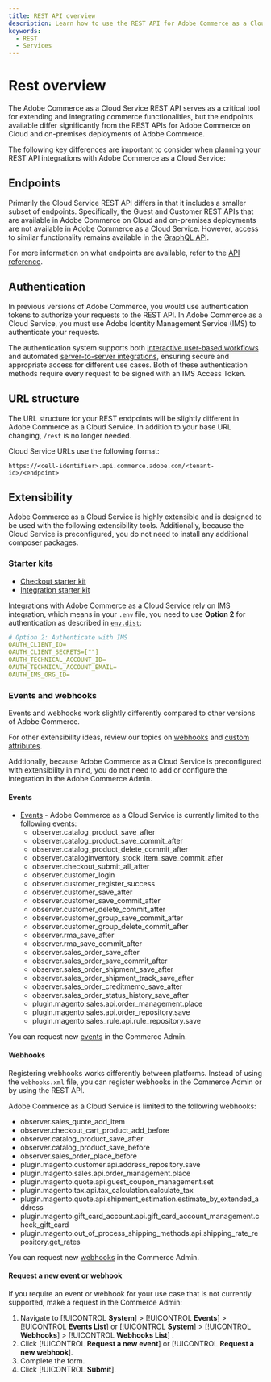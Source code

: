 ```yaml
---
title: REST API overview
description: Learn how to use the REST API for Adobe Commerce as a Cloud Service.
keywords:
  - REST
  - Services
---
```


# Rest overview

The Adobe Commerce as a Cloud Service REST API serves as a critical tool for extending and integrating commerce functionalities, but the endpoints available differ significantly from the REST APIs for Adobe Commerce on Cloud and on-premises deployments of Adobe Commerce.

The following key differences are important to consider when planning your REST API integrations with Adobe Commerce as a Cloud Service:

## Endpoints

Primarily the Cloud Service REST API differs in that it includes a smaller subset of endpoints. Specifically, the Guest and Customer REST APIs that are available in Adobe Commerce on Cloud and on-premises deployments are not available in Adobe Commerce as a Cloud Service. However, access to similar functionality remains available in the [GraphQL API](../../reference/core-graphql.md).

For more information on what endpoints are available, refer to the [API reference](./reference.md).

## Authentication

In previous versions of Adobe Commerce, you would use authentication tokens to authorize your requests to the REST API. In Adobe Commerce as a Cloud Service, you must use Adobe Identity Management Service (IMS) to authenticate your requests.

The authentication system supports both [interactive user-based workflows](./user-auth.md) and automated [server-to-server integrations](./server-auth.md), ensuring secure and appropriate access for different use cases. Both of these authentication methods require every request to be signed with an IMS Access Token.

## URL structure

The URL structure for your REST endpoints will be slightly different in Adobe Commerce as a Cloud Service. In addition to your base URL changing, `/rest` is no longer needed.

Cloud Service URLs use the following format:

`https://<cell-identifier>.api.commerce.adobe.com/<tenant-id>/<endpoint>`

## Extensibility

Adobe Commerce as a Cloud Service is highly extensible and is designed to be used with the following extensibility tools. Additionally, because the Cloud Service is preconfigured, you do not need to install any additional composer packages.

### Starter kits

* [Checkout starter kit](https://developer.adobe.com/commerce/extensibility/starter-kit/checkout/)
* [Integration starter kit](https://developer.adobe.com/commerce/extensibility/starter-kit/integration/)

Integrations with Adobe Commerce as a Cloud Service rely on IMS integration, which means in your `.env` file, you need to use **Option 2** for authentication as described in [`env.dist`](https://github.com/adobe/commerce-checkout-starter-kit/blob/main/env.dist):

```yaml
# Option 2: Authenticate with IMS
OAUTH_CLIENT_ID=
OAUTH_CLIENT_SECRETS=[""]
OAUTH_TECHNICAL_ACCOUNT_ID=
OAUTH_TECHNICAL_ACCOUNT_EMAIL=
OAUTH_IMS_ORG_ID=
```

### Events and webhooks

Events and webhooks work slightly differently compared to other versions of Adobe Commerce.

<InlineAlert variant="info" slots="text"/>

For other extensibility ideas, review our topics on [webhooks](../webhooks.md) and [custom attributes](../custom-attributes.md).

Addtionally, because Adobe Commerce as a Cloud Service is preconfigured with extensibility in mind, you do not need to add or configure the integration in the Adobe Commerce Admin.

#### Events

* [Events](https://developer.adobe.com/commerce/extensibility/events/) - Adobe Commerce as a Cloud Service is currently limited to the following events:
  * observer.catalog_product_save_after
  * observer.catalog_product_save_commit_after
  * observer.catalog_product_delete_commit_after
  * observer.cataloginventory_stock_item_save_commit_after
  * observer.checkout_submit_all_after
  * observer.customer_login
  * observer.customer_register_success
  * observer.customer_save_after
  * observer.customer_save_commit_after
  * observer.customer_delete_commit_after
  * observer.customer_group_save_commit_after
  * observer.customer_group_delete_commit_after
  * observer.rma_save_after
  * observer.rma_save_commit_after
  * observer.sales_order_save_after
  * observer.sales_order_save_commit_after
  * observer.sales_order_shipment_save_after
  * observer.sales_order_shipment_track_save_after
  * observer.sales_order_creditmemo_save_after
  * observer.sales_order_status_history_save_after
  * plugin.magento.sales.api.order_management.place
  * plugin.magento.sales.api.order_repository.save
  * plugin.magento.sales_rule.api.rule_repository.save

<InlineAlert variant="info" slots="text"/>

You can request new [events](#request-a-new-event-or-webhook) in the Commerce Admin.

#### Webhooks

Registering webhooks works differently between platforms. Instead of using the `webhooks.xml` file, you can register webhooks in the Commerce Admin or by using the REST API.

Adobe Commerce as a Cloud Service is limited to the following webhooks:

* observer.sales_quote_add_item
* observer.checkout_cart_product_add_before
* observer.catalog_product_save_after
* observer.catalog_product_save_before
* observer.sales_order_place_before
* plugin.magento.customer.api.address_repository.save
* plugin.magento.sales.api.order_management.place
* plugin.magento.quote.api.guest_coupon_management.set
* plugin.magento.tax.api.tax_calculation.calculate_tax
* plugin.magento.quote.api.shipment_estimation.estimate_by_extended_address
* plugin.magento.gift_card_account.api.gift_card_account_management.check_gift_card
* plugin.magento.out_of_process_shipping_methods.api.shipping_rate_repository.get_rates

<InlineAlert variant="info" slots="text"/>

You can request new [webhooks](#request-a-new-event-or-webhook) in the Commerce Admin.

#### Request a new event or webhook

If you require an event or webhook for your use case that is not currently supported, make a request in the Commerce Admin:

1. Navigate to [!UICONTROL **System**] > [!UICONTROL **Events**] > [!UICONTROL **Events List**] or [!UICONTROL **System**] > [!UICONTROL **Webhooks**] > [!UICONTROL **Webhooks List**] .
1. Click [!UICONTROL **Request a new event**] or [!UICONTROL **Request a new webhook**].
1. Complete the form.
1. Click [!UICONTROL **Submit**].
